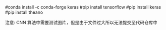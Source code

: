 #conda install -c conda-forge keras
#pip install tensorflow
#pip install keras  
#pip install theano 


注意: CNN 算法中需要测试图片，但是由于文件过大所以无法提交至代码仓库中